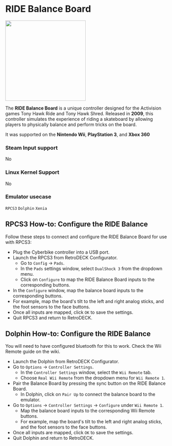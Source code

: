 # RIDE Balance Board

<img src="../../../wiki_images/controllers/ride-controller.png" width="250">

The **RIDE Balance Board** is a unique controller designed for the Activision games Tony Hawk Ride and Tony Hawk Shred. Released in **2009**, this controller simulates the experience of riding a skateboard by allowing players to physically balance and perform tricks on the board. 

It was supported on the **Nintendo Wii**, **PlayStation 3**, and **Xbox 360**

### Steam Input support

No

### Linux Kernel Support

No

### Emulator usecase
`RPCS3` `Dolphin` `Xenia`

## RPCS3 How-to: Configure the RIDE Balance 

Follow these steps to connect and configure the RIDE Balance Board for use with RPCS3:

- Plug the Cyberbike controller into a USB port.
- Launch the RPCS3 from RetroDECK Configurator.
    - Go to `Config` -> `Pads`.
    - In the `Pads` settings window, select `DualShock 3` from the dropdown menu.
    - Click on `Configure` to map the RIDE Balance Board inputs to the corresponding buttons.
- In the `Configure` window, map the balance board inputs to the corresponding buttons.
- For example, map the board's tilt to the left and right analog sticks, and the foot sensors to the face buttons.
- Once all inputs are mapped, click `OK` to save the settings.
- Quit RPCS3 and return to RetroDECK.

## Dolphin How-to: Configure the RIDE Balance 

You will need to have configured bluetooth for this to work. Check the Wii Remote guide on the wiki.

- Launch the Dolphin from RetroDECK Configurator.
- Go to `Options` -> `Controller Settings`.
    - In the `Controller Settings` window, select the `Wii Remote` tab.
    - Choose `Real Wii Remote` from the dropdown menu for `Wii Remote 1`.
- Pair the Balance Board by pressing the sync button on the RIDE Balance Board.
    - In Dolphin, click on `Pair Up` to connect the balance board to the emulator.
- Go to `Options` -> `Controller Settings` -> `Configure` under `Wii Remote 1`.
    - Map the balance board inputs to the corresponding Wii Remote buttons.
    - For example, map the board's tilt to the left and right analog sticks, and the foot sensors to the face buttons.
- Once all inputs are mapped, click `OK` to save the settings.
- Quit Dolphin and return to RetroDECK.
